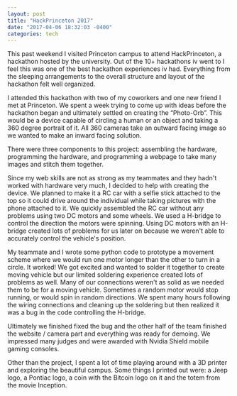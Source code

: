 ```yaml
---
layout: post
title: "HackPrinceton 2017"
date: "2017-04-06 18:32:03 -0400"
categories: tech
---
```


This past weekend I visited Princeton campus to attend HackPrinceton, a hackathon hosted by the university.
Out of the 10+ hackathons iv went to I feel this was one of the best hackathon experiences iv had. 
Everything from the sleeping arrangements to the overall structure and layout of the hackathon felt well organized.

<amp-img width="1000" height="558" layout="responsive" src="{{ site.baseurl }}/assets/images/resize_Princeton-2.jpg"></amp-img>

I attended this hackathon with two of my coworkers and one new friend I met at Princeton. We spent a week trying to
come up with ideas before the hackathon began and ultimately settled on creating the “Photo-Orb”. This would be a device
capable of circling a human or an object and taking a 360 degree portrait of it. All 360 cameras take an outward facing
image so we wanted to make an inward facing solution. 

There were three components to this project: assembling the hardware, programming the hardware,
and programming a webpage to take many images and stitch them together.

Since my web skills are not as strong as my teammates and they hadn't worked with hardware very much, I decided to
help with creating the device. We planned to make it a RC car with a selfie stick attached to the top so it could
drive around the individual while taking pictures with the phone attached to it. We quickly assembled the RC car
without any problems using two DC motors and some wheels. We used a H-bridge to control the direction the motors
were spinning. Using DC motors with an H-bridge created lots of problems for us later on because we weren't able 
to accurately control the vehicle's position.

<amp-img width="810" height="770" layout="responsive" src="{{ site.baseurl }}/assets/images/rsz_princeton-1.jpg"></amp-img>

My teammate and I wrote some python code to prototype a movement scheme where we would run one motor longer than 
the other to turn in a circle. It worked! We got excited and wanted to solder it together to create moving vehicle 
but our limited soldering experience created lots of problems as well. Many of our connections weren't as solid as 
we needed them to be for a moving vehicle. Sometimes a random motor would stop running, or would spin in random 
directions. We spent many hours following the wiring connections and cleaning up the soldering but then realized 
it was a bug in the code controlling the H-bridge. 

<amp-img width="810" height="910" layout="responsive" src="{{ site.baseurl }}/assets/images/rsz_princeton-3.jpg"></amp-img>

Ultimately we finished fixed the bug and the other half of the team finished the website / camera part and everything
was ready for demoing. We impressed many judges and were awarded with Nvidia Shield mobile gaming consoles.

Other than the project, I spent a lot of time playing around with a 3D printer and exploring the beautiful campus.
Some things I printed out were: a Jeep logo, a Pontiac logo, a coin with the Bitcoin logo on it and the totem from the movie
Inception. 

<amp-img width="1080" height="736" layout="responsive" src="{{ site.baseurl }}/assets/images/Princeton-4.jpg"></amp-img>
